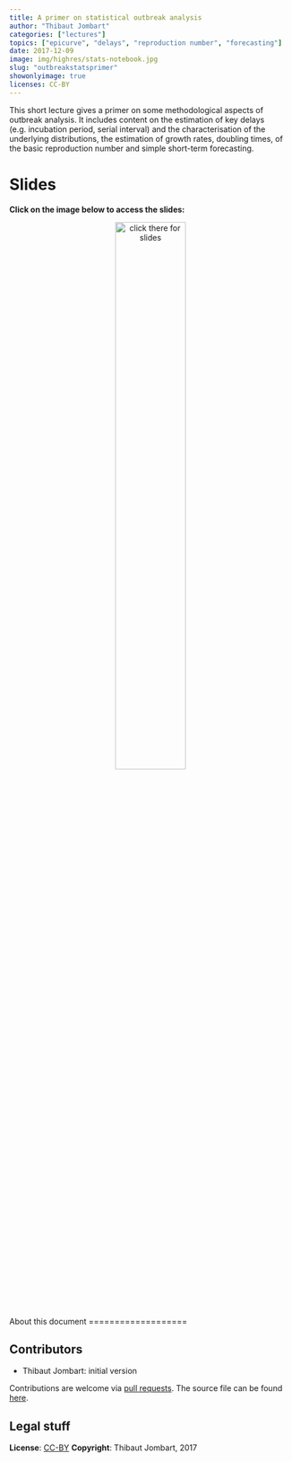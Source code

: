```yaml
---
title: A primer on statistical outbreak analysis
author: "Thibaut Jombart"
categories: ["lectures"]
topics: ["epicurve", "delays", "reproduction number", "forecasting"]
date: 2017-12-09
image: img/highres/stats-notebook.jpg
slug: "outbreakstatsprimer"
showonlyimage: true
licenses: CC-BY
---
```


This short lecture gives a primer on some methodological aspects of
outbreak analysis. It includes content on the estimation of key delays
(e.g. incubation period, serial interval) and the characterisation of
the underlying distributions, the estimation of growth rates, doubling
times, of the basic reproduction number and simple short-term
forecasting.

Slides
======

**Click on the image below to access the slides:**

<center>
<a href="../../slides/outbreak-statistics/outbreak-statistics.html"><img class="gateway" src="../../img/highres/stats-notebook.jpg" width="50%" alt="click there for slides" align="middle"></a>
</center>
About this document
===================

Contributors
------------

-   Thibaut Jombart: initial version

Contributions are welcome via [pull
requests](https://github.com/reconhub/learn/pulls). The source file can
be found
[here](https://github.com/reconhub/learn/blob/master/static/slides/outbreak-statistics/outbreak-statistics.Rmd).

Legal stuff
-----------

**License**: [CC-BY](https://creativecommons.org/licenses/by/3.0/)
**Copyright**: Thibaut Jombart, 2017

